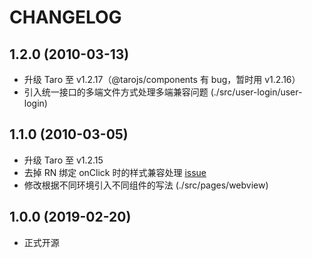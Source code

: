 # CHANGELOG

## 1.2.0 (2010-03-13)

* 升级 Taro 至 v1.2.17（@tarojs/components 有 bug，暂时用 v1.2.16）
* 引入统一接口的多端文件方式处理多端兼容问题 (./src/user-login/user-login)

## 1.1.0 (2010-03-05)

* 升级 Taro 至 v1.2.15
* 去掉 RN 绑定 onClick 时的样式兼容处理 [issue](https://github.com/NervJS/taro/issues/2205)
* 修改根据不同环境引入不同组件的写法 (./src/pages/webview)

## 1.0.0 (2019-02-20)

* 正式开源
